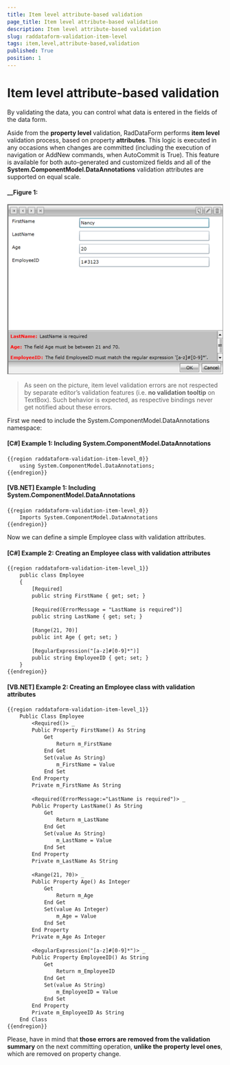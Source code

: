 ```yaml
---
title: Item level attribute-based validation
page_title: Item level attribute-based validation
description: Item level attribute-based validation
slug: raddataform-validation-item-level
tags: item,level,attribute-based,validation
published: True
position: 1
---
```


# Item level attribute-based validation

By validating the data, you can control what data is entered in the fields of the data form.
    
Aside from the __property level__ validation, RadDataForm performs __item level__ validation process, based on property __attributes__. This logic is executed in any occasions when changes are committed (including the execution of navigation or AddNew commands, when AutoCommit is True). This feature is available for both auto-generated and customized fields and all of the **System.ComponentModel.DataAnnotations** validation attributes are supported on equal scale.

#### __Figure 1: 

![raddataform-validation-item-level](images/raddataform-validation-item-level.png)

>As seen on the picture, item level validation errors are not respected by separate editor’s validation features (i.e. __no validation tooltip__ on TextBox). Such behavior is expected, as respective bindings never get notified about these errors. 

First we need to include the System.ComponentModel.DataAnnotations namespace:

#### __[C#] Example 1: Including System.ComponentModel.DataAnnotations__

	{{region raddataform-validation-item-level_0}}
	    using System.ComponentModel.DataAnnotations;
	{{endregion}}

#### __[VB.NET] Example 1: Including System.ComponentModel.DataAnnotations__

	{{region raddataform-validation-item-level_0}}
	    Imports System.ComponentModel.DataAnnotations
	{{endregion}}

Now we can define a simple Employee class with validation attributes.

#### __[C#] Example 2: Creating an Employee class with validation attributes__

	{{region raddataform-validation-item-level_1}}
	    public class Employee
	    {
	        [Required]
	        public string FirstName { get; set; }
	
	        [Required(ErrorMessage = "LastName is required")]
	        public string LastName { get; set; }
	
	        [Range(21, 70)]
	        public int Age { get; set; }
	
	        [RegularExpression("[a-z]#[0-9]*")]
	        public string EmployeeID { get; set; }
	    }
	{{endregion}}

#### __[VB.NET] Example 2: Creating an Employee class with validation attributes__

	{{region raddataform-validation-item-level_1}}
	    Public Class Employee
	        <Required()> _
	        Public Property FirstName() As String
	            Get
	                Return m_FirstName
	            End Get
	            Set(value As String)
	                m_FirstName = Value
	            End Set
	        End Property
	        Private m_FirstName As String
	
	        <Required(ErrorMessage:="LastName is required")> _
	        Public Property LastName() As String
	            Get
	                Return m_LastName
	            End Get
	            Set(value As String)
	                m_LastName = Value
	            End Set
	        End Property
	        Private m_LastName As String
	
	        <Range(21, 70)> _
	        Public Property Age() As Integer
	            Get
	                Return m_Age
	            End Get
	            Set(value As Integer)
	                m_Age = Value
	            End Set
	        End Property
	        Private m_Age As Integer
	
	        <RegularExpression("[a-z]#[0-9]*")> _
	        Public Property EmployeeID() As String
	            Get
	                Return m_EmployeeID
	            End Get
	            Set(value As String)
	                m_EmployeeID = Value
	            End Set
	        End Property
	        Private m_EmployeeID As String
	    End Class
	{{endregion}}

Please, have in mind that __those errors are removed from the validation summary__ on the next committing operation, __unlike the property level ones__, which are removed on property change. 
